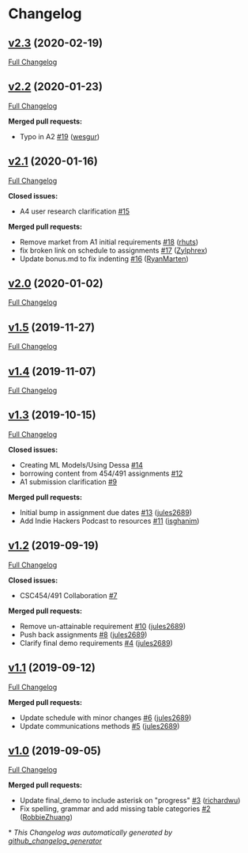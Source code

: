 # Changelog

## [v2.3](https://github.com/dcsil/csc491/tree/v2.3) (2020-02-19)

[Full Changelog](https://github.com/dcsil/csc491/compare/v2.2...v2.3)

## [v2.2](https://github.com/dcsil/csc491/tree/v2.2) (2020-01-23)

[Full Changelog](https://github.com/dcsil/csc491/compare/v2.1...v2.2)

**Merged pull requests:**

- Typo in A2 [\#19](https://github.com/dcsil/CSC491/pull/19) ([wesgur](https://github.com/wesgur))

## [v2.1](https://github.com/dcsil/csc491/tree/v2.1) (2020-01-16)

[Full Changelog](https://github.com/dcsil/csc491/compare/v2.0...v2.1)

**Closed issues:**

- A4 user research clarification  [\#15](https://github.com/dcsil/CSC491/issues/15)

**Merged pull requests:**

- Remove market from A1 initial requirements [\#18](https://github.com/dcsil/CSC491/pull/18) ([rhuts](https://github.com/rhuts))
- fix broken link on schedule to assignments [\#17](https://github.com/dcsil/CSC491/pull/17) ([Zylphrex](https://github.com/Zylphrex))
- Update bonus.md to fix indenting [\#16](https://github.com/dcsil/CSC491/pull/16) ([RyanMarten](https://github.com/RyanMarten))

## [v2.0](https://github.com/dcsil/csc491/tree/v2.0) (2020-01-02)

[Full Changelog](https://github.com/dcsil/csc491/compare/v1.5...v2.0)

## [v1.5](https://github.com/dcsil/csc491/tree/v1.5) (2019-11-27)

[Full Changelog](https://github.com/dcsil/csc491/compare/v1.4...v1.5)

## [v1.4](https://github.com/dcsil/csc491/tree/v1.4) (2019-11-07)

[Full Changelog](https://github.com/dcsil/csc491/compare/v1.3...v1.4)

## [v1.3](https://github.com/dcsil/csc491/tree/v1.3) (2019-10-15)

[Full Changelog](https://github.com/dcsil/csc491/compare/v1.2...v1.3)

**Closed issues:**

- Creating ML Models/Using Dessa [\#14](https://github.com/dcsil/CSC491/issues/14)
- borrowing content from 454/491 assignments [\#12](https://github.com/dcsil/CSC491/issues/12)
- A1 submission clarification  [\#9](https://github.com/dcsil/CSC491/issues/9)

**Merged pull requests:**

- Initial bump in assignment due dates [\#13](https://github.com/dcsil/CSC491/pull/13) ([jules2689](https://github.com/jules2689))
- Add Indie Hackers Podcast to resources [\#11](https://github.com/dcsil/CSC491/pull/11) ([isghanim](https://github.com/isghanim))

## [v1.2](https://github.com/dcsil/csc491/tree/v1.2) (2019-09-19)

[Full Changelog](https://github.com/dcsil/csc491/compare/v1.1...v1.2)

**Closed issues:**

- CSC454/491 Collaboration [\#7](https://github.com/dcsil/CSC491/issues/7)

**Merged pull requests:**

- Remove un-attainable requirement [\#10](https://github.com/dcsil/CSC491/pull/10) ([jules2689](https://github.com/jules2689))
- Push back assignments [\#8](https://github.com/dcsil/CSC491/pull/8) ([jules2689](https://github.com/jules2689))
- Clarify final demo requirements [\#4](https://github.com/dcsil/CSC491/pull/4) ([jules2689](https://github.com/jules2689))

## [v1.1](https://github.com/dcsil/csc491/tree/v1.1) (2019-09-12)

[Full Changelog](https://github.com/dcsil/csc491/compare/v1.0...v1.1)

**Merged pull requests:**

- Update schedule with minor changes [\#6](https://github.com/dcsil/CSC491/pull/6) ([jules2689](https://github.com/jules2689))
- Update communications methods [\#5](https://github.com/dcsil/CSC491/pull/5) ([jules2689](https://github.com/jules2689))

## [v1.0](https://github.com/dcsil/csc491/tree/v1.0) (2019-09-05)

[Full Changelog](https://github.com/dcsil/csc491/compare/da73cc267c8334365867478899e9483f9c03f969...v1.0)

**Merged pull requests:**

- Update final\_demo to include asterisk on "progress" [\#3](https://github.com/dcsil/CSC491/pull/3) ([richardwu](https://github.com/richardwu))
- Fix spelling, grammar and add missing table categories [\#2](https://github.com/dcsil/CSC491/pull/2) ([RobbieZhuang](https://github.com/RobbieZhuang))


\* *This Changelog was automatically generated by [github_changelog_generator](https://github.com/github-changelog-generator/github-changelog-generator)*
